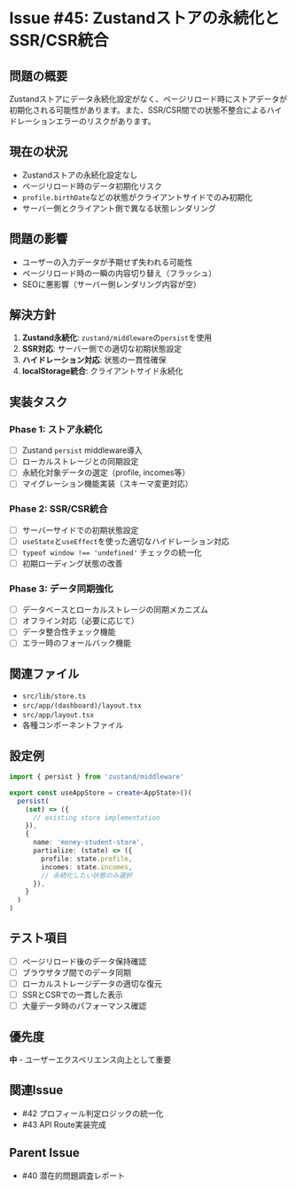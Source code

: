 # Issue #45: Zustandストアの永続化とSSR/CSR統合

## 問題の概要
Zustandストアにデータ永続化設定がなく、ページリロード時にストアデータが初期化される可能性があります。また、SSR/CSR間での状態不整合によるハイドレーションエラーのリスクがあります。

## 現在の状況
- Zustandストアの永続化設定なし
- ページリロード時のデータ初期化リスク
- `profile.birthDate`などの状態がクライアントサイドでのみ初期化
- サーバー側とクライアント側で異なる状態レンダリング

## 問題の影響
- ユーザーの入力データが予期せず失われる可能性
- ページリロード時の一瞬の内容切り替え（フラッシュ）
- SEOに悪影響（サーバー側レンダリング内容が空）

## 解決方針
1. **Zustand永続化**: `zustand/middleware`の`persist`を使用
2. **SSR対応**: サーバー側での適切な初期状態設定
3. **ハイドレーション対応**: 状態の一貫性確保
4. **localStorage統合**: クライアントサイド永続化

## 実装タスク
### Phase 1: ストア永続化
- [ ] Zustand `persist` middleware導入
- [ ] ローカルストレージとの同期設定
- [ ] 永続化対象データの選定（profile, incomes等）
- [ ] マイグレーション機能実装（スキーマ変更対応）

### Phase 2: SSR/CSR統合
- [ ] サーバーサイドでの初期状態設定
- [ ] `useState`と`useEffect`を使った適切なハイドレーション対応
- [ ] `typeof window !== 'undefined'` チェックの統一化
- [ ] 初期ローディング状態の改善

### Phase 3: データ同期強化
- [ ] データベースとローカルストレージの同期メカニズム
- [ ] オフライン対応（必要に応じて）
- [ ] データ整合性チェック機能
- [ ] エラー時のフォールバック機能

## 関連ファイル
- `src/lib/store.ts`
- `src/app/(dashboard)/layout.tsx`
- `src/app/layout.tsx`
- 各種コンポーネントファイル

## 設定例
```typescript
import { persist } from 'zustand/middleware'

export const useAppStore = create<AppState>()(
  persist(
    (set) => ({
      // existing store implementation
    }),
    {
      name: 'money-student-store',
      partialize: (state) => ({
        profile: state.profile,
        incomes: state.incomes,
        // 永続化したい状態のみ選択
      }),
    }
  )
)
```

## テスト項目
- [ ] ページリロード後のデータ保持確認
- [ ] ブラウザタブ間でのデータ同期
- [ ] ローカルストレージデータの適切な復元
- [ ] SSRとCSRでの一貫した表示
- [ ] 大量データ時のパフォーマンス確認

## 優先度
**中** - ユーザーエクスペリエンス向上として重要

## 関連Issue
- #42 プロフィール判定ロジックの統一化
- #43 API Route実装完成

## Parent Issue
- #40 潜在的問題調査レポート
